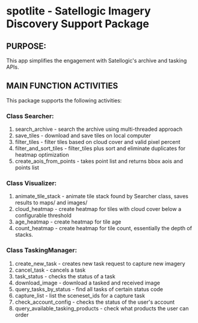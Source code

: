 # spotlite - Satellogic Imagery Discovery Support Package

## PURPOSE:
This app simplifies the engagement with Satellogic's archive and tasking APIs.


## MAIN FUNCTION ACTIVITIES
This package supports the following activities:

### Class Searcher:
1) search_archive - search the archive using multi-threaded approach
2) save_tiles - download and save tiles on local computer
3) filter_tiles - filter tiles based on cloud cover and valid pixel percent
4) filter_and_sort_tiles - filter_tiles plus sort and eliminate duplicates for heatmap optimization
5) create_aois_from_points - takes point list and returns bbox aois and points list

### Class Visualizer:
1) animate_tile_stack - animate tile stack found by Searcher class, saves results to maps/ and images/
2) cloud_heatmap - create heatmap for tiles with cloud cover below a configurable threshold
3) age_heatmap - create heatmap for tile age
4) count_heatmap - create heatmap for tile count, essentially the depth of stacks.

### Class TaskingManager:
1) create_new_task - creates new task request to capture new imagery
2) cancel_task - cancels a task
3) task_status - checks the status of a task
4) download_image - download a tasked and received image
5) query_tasks_by_status - find all tasks of certain status code
6) capture_list - list the sceneset_ids for a capture task
7) check_account_config - checks the status of the user's account
8) query_available_tasking_products - check what products the user can order

